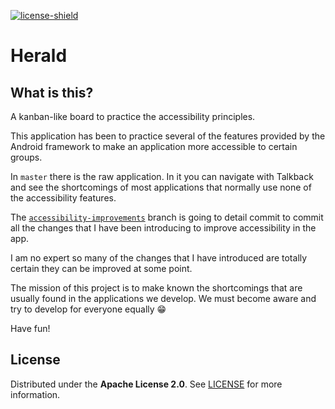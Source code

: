 [![license-shield]][license-url]

# Herald

## What is this?

A kanban-like board to practice the accessibility principles.

This application has been to practice several of the features provided by the Android framework to make an application more accessible to certain groups.

In `master` there is the raw application. In it you can navigate with Talkback and see the shortcomings of most applications that normally use none of the accessibility features.

The [`accessibility-improvements`](https://github.com/dagonco/Herald/tree/accessibility-improvements) branch is going to detail commit to commit all the changes that I have been introducing to improve accessibility in the app.

I am no expert so many of the changes that I have introduced are totally certain they can be improved at some point.

The mission of this project is to make known the shortcomings that are usually found in the applications we develop. We must become aware and try to develop for everyone equally 😁

Have fun!

## License

Distributed under the **Apache License 2.0**. See [LICENSE][license-url] for more information.

<!-- MARKDOWN LINKS & IMAGES -->
[license-shield]: https://img.shields.io/github/license/dagonco/herald
[license-url]: https://github.com/dagonco/herald/blob/master/LICENSE
